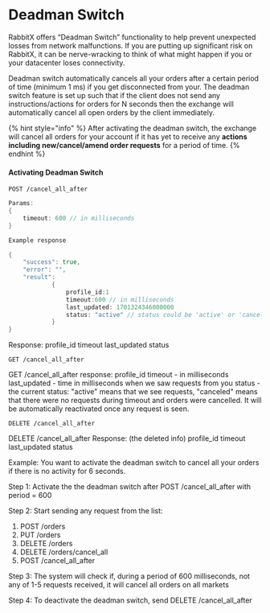 # Deadman Switch

RabbitX offers “Deadman Switch” functionality to help prevent unexpected losses from network malfunctions. If you are putting up significant risk on RabbitX, it can be nerve-wracking to think of what might happen if you or your datacenter loses connectivity.

Deadman switch automatically cancels all your orders after a certain period of time (minimum 1 ms) if you get disconnected from your. The deadman switch feature is set up such that if the client does not send any instructions/actions for orders for N seconds then the exchange will automatically cancel all open orders by the client immediately.

{% hint style="info" %}
After activating the deadman switch, the exchange will cancel all orders for your account if it has yet to receive any **actions including new/cancel/amend order requests** for a period of time.
{% endhint %}

#### Activating Deadman Switch&#x20;

```
POST /cancel_all_after
```

```go
Params:
{
    timeout: 600 // in milliseconds
}
```

```go
Example response

{
    "success": true,
    "error": "",
    "result":
            {
                profile_id:1
                timeout:600 // in milliseconds
                last_updated: 1701324346000000
                status: "active" // status could be 'active' or 'canceled'
            }
}
```

Response: profile\_id timeout last\_updated status

```
GET /cancel_all_after
```

GET /cancel\_all\_after response: profile\_id timeout - in milliseconds last\_updated - time in milliseconds when we saw requests from you status - the current status: "active" means that we see requests, "canceled" means that there were no requests during timeout and orders were cancelled. It will be automatically reactivated once any request is seen.

```
DELETE /cancel_all_after
```

DELETE /cancel\_all\_after Response: (the deleted info) profile\_id timeout last\_updated status

Example: You want to activate the deadman switch to cancel all your orders if there is no activity for 6 seconds.

Step 1: Activate the the deadman switch after POST /cancel\_all\_after with period = 600

Step 2: Start sending any request from the list:

1. POST /orders
2. PUT /orders
3. DELETE /orders
4. DELETE /orders/cancel\_all
5. POST /cancel\_all\_after

Step 3: The system will check if, during a period of 600 milliseconds, not any of 1-5 requests received, it will cancel all orders on all markets

Step 4: To deactivate the deadman switch, send DELETE /cancel\_all\_after
